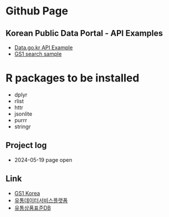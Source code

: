 # Github Page
## Korean Public Data Portal - API Examples

- [Data.go.kr API Example](https://drtagkim.github.io/foodbiz/api.nb.html)
- [GS1 search sample](https://drtagkim.github.io/foodbiz/gs1.nb.html)

# R packages to be installed

- dplyr
- rlist
- httr
- jsonlite
- purrr
- stringr

## Project log

- 2024-05-19 page open

## Link
- [GS1 Korea](https://www.gs1kr.org/front/main/appl/main.asp)
- [유통데이터서비스플랫폼](https://m.retaildb.or.kr/service/product_info)
- [유통상품표준DB](https://www.allproductkorea.or.kr/)